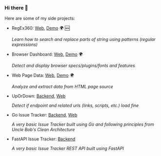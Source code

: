 ### Hi there 👋

Here are some of my side projects:
- RegEx360: [Web](https://github.com/ademsa/regex360), [Demo](https://ademsa.github.io/regex360) 🌍 🆕
  
  <em>Learn how to search and replace parts of string using patterns (regular expressions)</em>

- Browser Dashboard: [Web](https://github.com/ademsa/browser-dashboard), [Demo](https://ademsa.github.io/browser-dashboard) 🌍
  
  <em>Detect and display browser specs/plugins/fonts and features</em>
  
- Web Page Data: [Web](https://github.com/ademsa/web-page-data), [Demo](https://ademsa.github.io/web-page-data) 🌍
  
  <em>Analyze and extract data from HTML page source</em>
  
- UpOrDown: [Backend](https://github.com/ademsa/upordown), [Web](https://github.com/ademsa/upordown-web)

  <em>Detect if endpoint and related urls (links, scripts, etc.) load fine</em>

- Go Issue Tracker: [Backend](https://github.com/ademsa/go-issue-tracker), [Web](https://github.com/ademsa/go-issue-tracker-web)

  <em>A very basic Issue Tracker built using Go and following principles from Uncle Bob's Clean Architecture</em>
  
- FastAPI Issue Tracker: [Backend](https://github.com/ademsa/fastapi-issue-tracker)

  <em>A very basic Issue Tracker REST API built using FastAPI </em>
  
